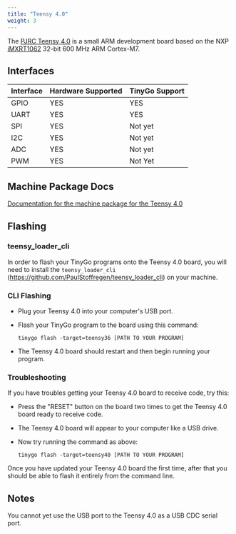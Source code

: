 ```yaml
---
title: "Teensy 4.0"
weight: 3
---
```


The [PJRC Teensy 4.0](https://www.pjrc.com/store/teensy40.html) is a small ARM development board based on the NXP [iMXRT1062](https://www.nxp.com/docs/en/nxp/data-sheets/IMXRT1060CEC.pdf) 32-bit 600 MHz ARM Cortex-M7.

## Interfaces

| Interface | Hardware Supported | TinyGo Support |
| --------- | ------------- | ----- |
| GPIO      | YES | YES |
| UART      | YES | YES |
| SPI      | YES | Not yet |
| I2C      | YES | Not yet |
| ADC      | YES | Not yet |
| PWM      | YES | Not Yet |

## Machine Package Docs

[Documentation for the machine package for the Teensy 4.0](../machine/teensy40)

## Flashing

### teensy_loader_cli

In order to flash your TinyGo programs onto the Teensy 4.0 board, you will need to install the `teensy_loader_cli` (https://github.com/PaulStoffregen/teensy_loader_cli) on your machine.

### CLI Flashing

- Plug your Teensy 4.0 into your computer's USB port.
- Flash your TinyGo program to the board using this command:

    ```shell
    tinygo flash -target=teensy36 [PATH TO YOUR PROGRAM]
    ```

- The Teensy 4.0 board should restart and then begin running your program.

### Troubleshooting

If you have troubles getting your Teensy 4.0 board to receive code, try this:

- Press the "RESET" button on the board two times to get the Teensy 4.0 board ready to receive code.
- The Teensy 4.0 board will appear to your computer like a USB drive.
- Now try running the command as above:

    ```shell
    tinygo flash -target=teensy40 [PATH TO YOUR PROGRAM]
    ```

Once you have updated your Teensy 4.0 board the first time, after that you should be able to flash it entirely from the command line.

## Notes

You cannot yet use the USB port to the Teensy 4.0 as a USB CDC serial port.
